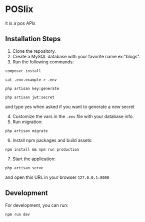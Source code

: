 # POSlix
it is a pos APIs
## Installation Steps

1. Clone the repository.
2. Create a MySQL database with your favorite name ex:"blogs".
3. Run the following commands:

```
composer install
```

```
cat .env.example > .env
```

```
php artisan key:generate
```
```
php artisan jwt:secret
```
and type yes when asked if you want to generate a new secret

4. Customize the vars in the `.env` file with your database info.
5. Run migration:

```
php artisan migrate
```

6. Install npm packages and build assets:

```
npm install && npm run production

```

7. Start the application:

```
php artisan serve
```

and open this URL in your browser `127.0.0.1:8000`

## Development

For development, you can run:

```
npm run dev
```